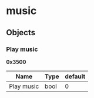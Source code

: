 # music



## Objects


### Play music

**0x3500**


| Name | Type | default |
| --- | --- | --- |
| Play music | bool | 0 |

